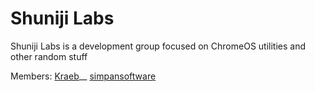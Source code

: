 # Shuniji Labs
Shuniji Labs is a development group focused on ChromeOS utilities and other random stuff

Members:
[Kraeb](https://github.com/DyingHynixMLC)__ 
[simpansoftware](https://github.com/simpansoftware)
